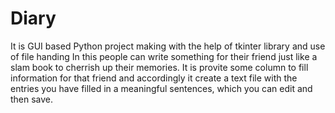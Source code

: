 # Diary
It is GUI based Python project making with the help of tkinter library and use of file handing 
In this people can write something for their friend just like a slam book to cherrish up their memories.
It is provite some column to fill information for that friend and accordingly it create a text file with the entries you have filled in a meaningful sentences, which you can edit and then save.
